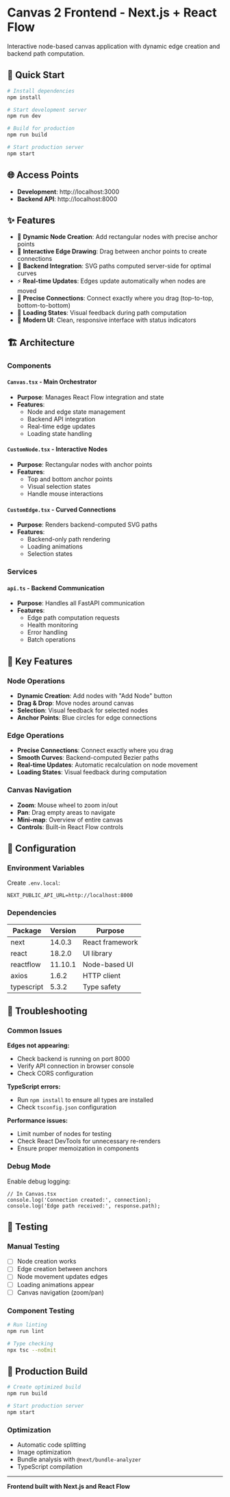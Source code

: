 # Canvas 2 Frontend - Next.js + React Flow

Interactive node-based canvas application with dynamic edge creation and backend path computation.

## 🚀 Quick Start

```bash
# Install dependencies
npm install

# Start development server
npm run dev

# Build for production
npm run build

# Start production server
npm start
```

## 🌐 Access Points

- **Development**: http://localhost:3000
- **Backend API**: http://localhost:8000

## ✨ Features

- 🎨 **Dynamic Node Creation**: Add rectangular nodes with precise anchor points
- 🔗 **Interactive Edge Drawing**: Drag between anchor points to create connections
- 🌊 **Backend Integration**: SVG paths computed server-side for optimal curves
- ⚡ **Real-time Updates**: Edges update automatically when nodes are moved
- 🎯 **Precise Connections**: Connect exactly where you drag (top-to-top, bottom-to-bottom)
- 🔄 **Loading States**: Visual feedback during path computation
- 📱 **Modern UI**: Clean, responsive interface with status indicators

## 🏗️ Architecture

### Components

#### `Canvas.tsx` - Main Orchestrator
- **Purpose**: Manages React Flow integration and state
- **Features**:
  - Node and edge state management
  - Backend API integration
  - Real-time edge updates
  - Loading state handling

#### `CustomNode.tsx` - Interactive Nodes
- **Purpose**: Rectangular nodes with anchor points
- **Features**:
  - Top and bottom anchor points
  - Visual selection states
  - Handle mouse interactions

#### `CustomEdge.tsx` - Curved Connections
- **Purpose**: Renders backend-computed SVG paths
- **Features**:
  - Backend-only path rendering
  - Loading animations
  - Selection states

### Services

#### `api.ts` - Backend Communication
- **Purpose**: Handles all FastAPI communication
- **Features**:
  - Edge path computation requests
  - Health monitoring
  - Error handling
  - Batch operations

## 🎯 Key Features

### Node Operations
- **Dynamic Creation**: Add nodes with "Add Node" button
- **Drag & Drop**: Move nodes around canvas
- **Selection**: Visual feedback for selected nodes
- **Anchor Points**: Blue circles for edge connections

### Edge Operations
- **Precise Connections**: Connect exactly where you drag
- **Smooth Curves**: Backend-computed Bezier paths
- **Real-time Updates**: Automatic recalculation on node movement
- **Loading States**: Visual feedback during computation

### Canvas Navigation
- **Zoom**: Mouse wheel to zoom in/out
- **Pan**: Drag empty areas to navigate
- **Mini-map**: Overview of entire canvas
- **Controls**: Built-in React Flow controls

## 🔧 Configuration

### Environment Variables
Create `.env.local`:
```env
NEXT_PUBLIC_API_URL=http://localhost:8000
```

### Dependencies

| Package | Version | Purpose |
|---------|---------|---------|
| next | 14.0.3 | React framework |
| react | 18.2.0 | UI library |
| reactflow | 11.10.1 | Node-based UI |
| axios | 1.6.2 | HTTP client |
| typescript | 5.3.2 | Type safety |

## 🐛 Troubleshooting

### Common Issues

**Edges not appearing:**
- Check backend is running on port 8000
- Verify API connection in browser console
- Check CORS configuration

**TypeScript errors:**
- Run `npm install` to ensure all types are installed
- Check `tsconfig.json` configuration

**Performance issues:**
- Limit number of nodes for testing
- Check React DevTools for unnecessary re-renders
- Ensure proper memoization in components

### Debug Mode

Enable debug logging:
```tsx
// In Canvas.tsx
console.log('Connection created:', connection);
console.log('Edge path received:', response.path);
```

## 🧪 Testing

### Manual Testing
- [ ] Node creation works
- [ ] Edge creation between anchors
- [ ] Node movement updates edges
- [ ] Loading animations appear
- [ ] Canvas navigation (zoom/pan)

### Component Testing
```bash
# Run linting
npm run lint

# Type checking
npx tsc --noEmit
```

## 🚢 Production Build

```bash
# Create optimized build
npm run build

# Start production server
npm start
```

### Optimization
- Automatic code splitting
- Image optimization
- Bundle analysis with `@next/bundle-analyzer`
- TypeScript compilation

---

**Frontend built with Next.js and React Flow**
